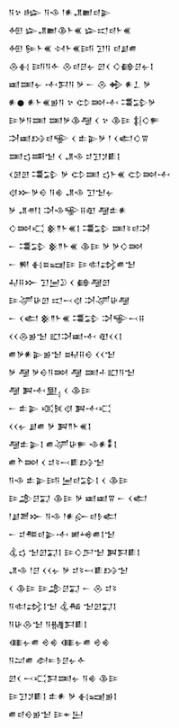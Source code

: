 <div class='block'>
<div class='line'>𒀀𒆳 𒈗 𒀀𒈾 𒁹𒀭𒂗𒆤𒁀𒉌</div>
<div class='line'>𒅇 𒇽𒂗𒆤𒆠𒈨𒌍 𒇽𒀊𒁀𒈨𒌍</div>
<div class='line'>𒅇 𒌉𒈨𒌍 𒀴𒈨𒌍𒅀 𒋛𒀀 𒁀𒋗𒌑</div>
<div class='line'>𒁲𒈬 𒅀𒀀𒅆 𒊮𒁀𒆪𒉡 𒇻𒌋 𒄭𒂵𒆪𒉡𒋙</div>
<div class='line'>𒀜𒌅𒉡 𒋾𒁕𒀀 𒃻 𒀸 𒊮 𒄈 𒀭𒁇 𒃻</div>
<div class='line'>𒀭𒊹 𒀭𒈨𒌍𒂊𒀀 𒆳 𒌌𒇷𒋾 𒃮𒁉𒃻</div>
<div class='line'>𒄿𒃻𒀀𒌅 𒌅𒃻𒆠𒆷 𒌋 𒆳 𒆠𒄿 𒈭𒄭𒊓</div>
<div class='line'>𒋫𒀜𒋳𒁀𒊍 𒌋 𒉺𒉌𒃻 𒁹 𒌋𒅗𒄭𒐊</div>
<div class='line'>𒌅𒌓𒌁𒈠 𒌋 𒂗𒈾 𒄑𒋛𒋡𒀾𒋙</div>
<div class='line'>𒌋𒌆𒇻 𒃮𒁉 𒃻 𒌌𒌅 𒌓𒈨𒌍 𒌌𒇷𒋾</div>
<div class='line'>𒋼𒁍𒃻𒀪 𒀀𒄯 𒂗𒈾 𒋛𒈠𒉡</div>
<div class='line'>𒃻 𒂗𒉣𒋙 𒋫𒈾𒊍𒍝𒊏 𒆷𒉺𒀭</div>
<div class='line'>𒄭𒇷𒄣 𒆜𒈫𒈨𒌍𒋙 𒃮𒁉 𒌅𒂟𒁀𒋫</div>
<div class='line'>𒀸 𒃮𒁉 𒆜𒈫𒈨𒌍 𒆠𒄿 𒃻 𒃻𒄭𒇷</div>
<div class='line'>𒀸 𒆍 𒈬𒊺𒍢𒄿 𒄿𒊕𒃶𒌑𒈠</div>
<div class='line'>𒄷𒍝𒁍 𒋛𒅁𒊒 𒌋 𒂵𒆷𒇻</div>
<div class='line'>𒄿𒋚𒄩𒇻 𒀊𒁁𒋼 𒋫𒋚𒄩𒆷</div>
<div class='line'>𒀸 𒌋𒅗 𒆜𒈫𒈨𒌍 𒃮𒁉 𒋫𒊍𒁁𒍝</div>
<div class='line'>𒌋𒌋𒁲𒂊𒈠 𒊬𒋫𒀜𒋾 𒊏𒌋𒌋𒋙</div>
<div class='line'>𒌑𒃻𒀭𒉌𒂊𒈠 𒊻𒍝𒀪 𒌋𒌋𒈠</div>
<div class='line'>𒃻 𒆷 𒃻𒀪𒀀𒇷 𒆷 𒌅𒈦𒊬𒀀𒈠</div>
<div class='line'>𒆷 𒀉𒋾𒅅 𒌋 𒆠𒄿</div>
<div class='line'>𒀸 𒉺𒉌 𒄤𒍮𒋼 𒀉𒋾𒄣</div>
<div class='line'>𒌋𒌋𒉡 𒋗𒌑 𒃻 𒀉𒈫𒈨𒌍𒋙</div>
<div class='line'>𒆷𒉺𒉌𒋙 𒌑𒋚𒄩𒊓 𒈾𒀭𒀮𒋙</div>
<div class='line'>𒌑𒋻𒇷 𒌋 𒄑𒂟𒁁𒀾𒋳𒈠</div>
<div class='line'>𒀀𒈾 𒉺𒉌𒅀 𒅁𒁀𒁉𒋙 𒌋 𒆠𒄿</div>
<div class='line'>𒄿𒂁𒆪𒍑 𒆠𒄿 𒃻 𒀜𒀜𒐊 𒀸 𒌋𒅗</div>
<div class='line'>𒁹𒋗𒍪𒁍 𒀀𒈾 𒁹𒀭𒅎𒁀𒊩𒅗</div>
<div class='line'>𒀸 𒄑𒍣𒁀𒉌𒋾 𒅖𒆲𒌑𒋙𒈠</div>
<div class='line'>𒆬𒌓 𒈠𒇻𒍑𒋙 𒄿𒄭𒂅𒈠 𒀉𒁕𒀾𒋙</div>
<div class='line'>𒂗𒈾 𒁹𒆪 𒌋𒌋𒉡 𒃻 𒄑𒂟𒁁𒀾𒋳𒈠</div>
<div class='line'>𒌋 𒆠𒄿 𒄿𒂁𒆪𒍑 𒀸 𒊮 𒄑𒂟</div>
<div class='line'>𒀀𒊕𒃶𒋙𒈠 𒆬𒄀 𒈠𒇻𒍑𒋙</div>
<div class='line'>𒀀𒄩𒁲𒈠 𒀀𒉆𒁕𒀾𒋙</div>
<div class='line'>𒈪𒉡𒌑 𒄴𒄯 𒈪𒉡𒌑 𒄴𒄯</div>
<div class='line'>𒀀𒁺𒌑 𒀠𒋰𒊩𒆪𒉡𒅆</div>
<div class='line'>𒇻𒌋 𒁁𒄣𒁕𒌅𒉡 𒀀𒄯 𒆠𒄿</div>
<div class='line'>𒄿𒋛𒋡𒀾𒋙 𒉺𒀭 𒃻 𒈬𒍢𒂊𒋙</div>
<div class='line'>𒌑𒁀𒀪𒂊𒈠 𒄿𒄬𒌨</div>
</div>